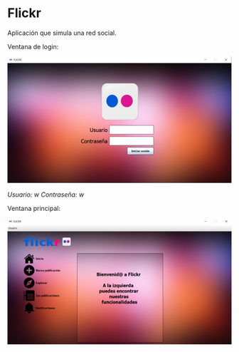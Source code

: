 # Flickr
Aplicación que simula una red social.

Ventana de login:

![image](https://raw.githubusercontent.com/CNDA29/Flickr/main/Flickr/src/Recursos/VentanaLogin.png)

*Usuario: w   Contraseña: w*

Ventana principal:

![image](https://raw.githubusercontent.com/CNDA29/Flickr/main/Flickr/src/Recursos/VentanaFuncionalidades.png)

